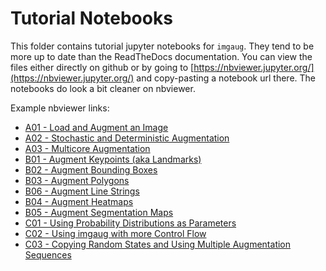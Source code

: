 # Tutorial Notebooks

This folder contains tutorial jupyter notebooks for `imgaug`.
They tend to be more up to date than the ReadTheDocs documentation.
You can view the files either directly on github or by going to
[https://nbviewer.jupyter.org/](https://nbviewer.jupyter.org/) and copy-pasting
a notebook url there. The notebooks do look a bit cleaner on nbviewer.

Example nbviewer links:
  * [A01 - Load and Augment an Image](https://nbviewer.jupyter.org/github/aleju/imgaug-doc/blob/master/notebooks/A01%20-%20Load%20and%20Augment%20an%20Image.ipynb)
  * [A02 - Stochastic and Deterministic Augmentation](https://nbviewer.jupyter.org/github/aleju/imgaug-doc/blob/master/notebooks/A02%20-%20Stochastic%20and%20Deterministic%20Augmentation.ipynb)
  * [A03 - Multicore Augmentation](https://nbviewer.jupyter.org/github/aleju/imgaug-doc/blob/master/notebooks/A03%20-%20Multicore%20Augmentation.ipynb)
  * [B01 - Augment Keypoints (aka Landmarks)](https://nbviewer.jupyter.org/github/aleju/imgaug-doc/blob/master/notebooks/B01%20-%20Augment%20Keypoints.ipynb)
  * [B02 - Augment Bounding Boxes](https://nbviewer.jupyter.org/github/aleju/imgaug-doc/blob/master/notebooks/B02%20-%20Augment%20Bounding%20Boxes.ipynb)
  * [B03 - Augment Polygons](https://nbviewer.jupyter.org/github/aleju/imgaug-doc/blob/master/notebooks/B03%20-%20Augment%20Polygons.ipynb)
  * [B06 - Augment Line Strings](https://nbviewer.jupyter.org/github/aleju/imgaug-doc/blob/master/notebooks/B06%20-%20Augment%20Line%20Strings.ipynb)
  * [B04 - Augment Heatmaps](https://nbviewer.jupyter.org/github/aleju/imgaug-doc/blob/master/notebooks/B04%20-%20Augment%20Heatmaps.ipynb)
  * [B05 - Augment Segmentation Maps](https://nbviewer.jupyter.org/github/aleju/imgaug-doc/blob/master/notebooks/B05%20-%20Augment%20Segmentation%20Maps.ipynb)
  * [C01 - Using Probability Distributions as Parameters](https://nbviewer.jupyter.org/github/aleju/imgaug-doc/blob/master/notebooks/C01%20-%20Using%20Probability%20Distributions%20as%20Parameters.ipynb)
  * [C02 - Using imgaug with more Control Flow](https://nbviewer.jupyter.org/github/aleju/imgaug-doc/blob/master/notebooks/C02%20-%20Using%20imgaug%20with%20more%20Control%20Flow.ipynb)
  * [C03 - Copying Random States and Using Multiple Augmentation Sequences](https://nbviewer.jupyter.org/github/aleju/imgaug-doc/blob/master/notebooks/C03%20-%20Copying%20Random%20States%20and%20Using%20Multiple%20Augmentation%20Sequences.ipynb>)
